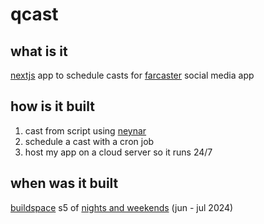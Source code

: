 
# qcast

## what is it
[nextjs](https://nextjs.org/) app to schedule casts for [farcaster](https://www.farcaster.xyz/) social media app


## how is it built
1. cast from script using [neynar](https://neynar.com/)
2. schedule a cast with a cron job
3. host my app on a cloud server so it runs 24/7


## when was it built
[buildspace](https://buildspace.so/) s5 of [nights and weekends](https://x.com/_nightsweekends) (jun - jul 2024)


